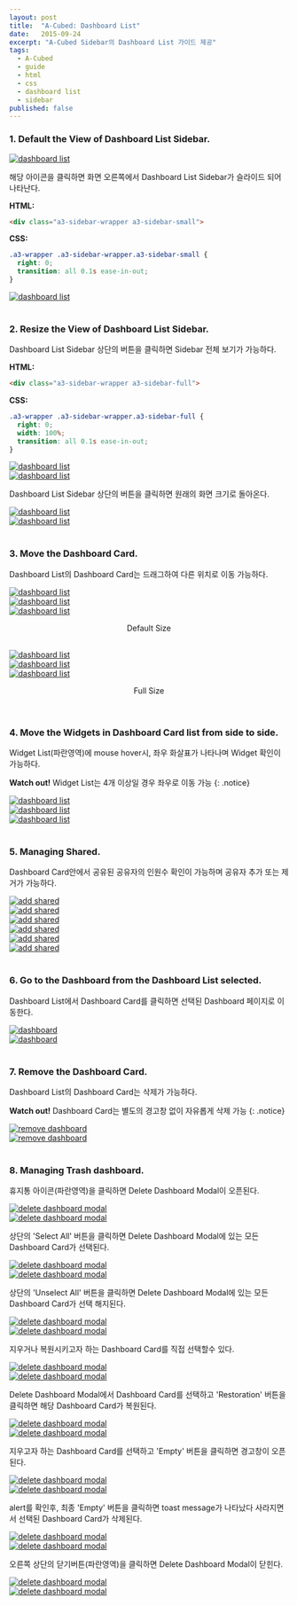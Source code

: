 ```yaml
---
layout: post
title:  "A-Cubed: Dashboard List"
date:   2015-09-24
excerpt: "A-Cubed Sidebar의 Dashboard List 가이드 제공"
tags:
  - A-Cubed
  - guide
  - html
  - css
  - dashboard list
  - sidebar
published: false
---
```


### 1. Default the View of Dashboard List Sidebar.

<a href="{{ site.url }}/images/works/20150924/image-1.png"><img src="{{ site.url }}/images/works/20150924/image-1.png" alt="dashboard list"></a>
<br>

해당 아이콘을 클릭하면 화면 오른쪽에서 Dashboard List Sidebar가 슬라이드 되어 나타난다.

**HTML:**

```html
<div class="a3-sidebar-wrapper a3-sidebar-small">
```

**CSS:**

```css
.a3-wrapper .a3-sidebar-wrapper.a3-sidebar-small {
  right: 0;
  transition: all 0.1s ease-in-out;
}
```

<a href="{{ site.url }}/images/works/20150924/image-2.png"><img src="{{ site.url }}/images/works/20150924/image-2.png" alt="dashboard list"></a>
<br>
<br>

### 2. Resize the View of Dashboard List Sidebar.

Dashboard List Sidebar 상단의 버튼을 클릭하면 Sidebar 전체 보기가 가능하다.

**HTML:**

```html
<div class="a3-sidebar-wrapper a3-sidebar-full">
```

**CSS:**

```css
.a3-wrapper .a3-sidebar-wrapper.a3-sidebar-full {
  right: 0;
  width: 100%;
  transition: all 0.1s ease-in-out;
}
```

<a href="{{ site.url }}/images/works/20150924/image-3.png"><img src="{{ site.url }}/images/works/20150924/image-3.png" alt="dashboard list"></a>
<br>
<a href="{{ site.url }}/images/works/20150924/image-4.png"><img src="{{ site.url }}/images/works/20150924/image-4.png" alt="dashboard list"></a>
<br>

Dashboard List Sidebar 상단의 버튼을 클릭하면 원래의 화면 크기로 돌아온다.

<a href="{{ site.url }}/images/works/20150924/image-5.png"><img src="{{ site.url }}/images/works/20150924/image-5.png" alt="dashboard list"></a>
<br>
<a href="{{ site.url }}/images/works/20150924/image-6.png"><img src="{{ site.url }}/images/works/20150924/image-6.png" alt="dashboard list"></a>
<br>
<br>

### 3. Move the Dashboard Card.

Dashboard List의 Dashboard Card는 드래그하여 다른 위치로 이동 가능하다.

<a href="{{ site.url }}/images/works/20150924/image-7.png"><img src="{{ site.url }}/images/works/20150924/image-7.png" alt="dashboard list"></a>
<br>
<a href="{{ site.url }}/images/works/20150924/image-8.png"><img src="{{ site.url }}/images/works/20150924/image-8.png" alt="dashboard list"></a>
<br>
<a href="{{ site.url }}/images/works/20150924/image-9.png"><img src="{{ site.url }}/images/works/20150924/image-9.png" alt="dashboard list"></a>
<center>Default Size</center><br>

<a href="{{ site.url }}/images/works/20150924/image-10.png"><img src="{{ site.url }}/images/works/20150924/image-10.png" alt="dashboard list"></a>
<br>
<a href="{{ site.url }}/images/works/20150924/image-11.png"><img src="{{ site.url }}/images/works/20150924/image-11.png" alt="dashboard list"></a>
<br>
<a href="{{ site.url }}/images/works/20150924/image-12.png"><img src="{{ site.url }}/images/works/20150924/image-12.png" alt="dashboard list"></a>
<center>Full Size</center>
<br>
<br>

### 4. Move the Widgets in Dashboard Card list from side to side.

Widget List(파란영역)에 mouse hover시, 좌우 화살표가 나타나며 Widget 확인이 가능하다.

**Watch out!** Widget List는 4개 이상일 경우 좌우로 이동 가능
{: .notice}

<a href="{{ site.url }}/images/works/20150924/image-13.png"><img src="{{ site.url }}/images/works/20150924/image-13.png" alt="dashboard list"></a>
<br>
<a href="{{ site.url }}/images/works/20150924/image-14.png"><img src="{{ site.url }}/images/works/20150924/image-14.png" alt="dashboard list"></a>
<br>
<a href="{{ site.url }}/images/works/20150924/image-15.png"><img src="{{ site.url }}/images/works/20150924/image-15.png" alt="dashboard list"></a>
<br>
<br>

### 5. Managing Shared.

Dashboard Card안에서 공유된 공유자의 인원수 확인이 가능하며 공유자 추가 또는 제거가 가능하다.

<a href="{{ site.url }}/images/works/20150924/image-16.png"><img src="{{ site.url }}/images/works/20150924/image-16.png" alt="add shared"></a>
<br>
<a href="{{ site.url }}/images/works/20150924/image-17.png"><img src="{{ site.url }}/images/works/20150924/image-17.png" alt="add shared"></a>
<br>
<a href="{{ site.url }}/images/works/20150924/image-18.png"><img src="{{ site.url }}/images/works/20150924/image-18.png" alt="add shared"></a>
<br>
<a href="{{ site.url }}/images/works/20150924/image-19.png"><img src="{{ site.url }}/images/works/20150924/image-19.png" alt="add shared"></a>
<br>
<a href="{{ site.url }}/images/works/20150924/image-20.png"><img src="{{ site.url }}/images/works/20150924/image-20.png" alt="add shared"></a>
<br>
<a href="{{ site.url }}/images/works/20150924/image-21.png"><img src="{{ site.url }}/images/works/20150924/image-21.png" alt="add shared"></a>
<br>
<br>

### 6. Go to the Dashboard from the Dashboard List selected.

Dashboard List에서 Dashboard Card를 클릭하면 선택된 Dashboard 페이지로 이동한다.

<a href="{{ site.url }}/images/works/20150924/image-22.png"><img src="{{ site.url }}/images/works/20150924/image-22.png" alt="dashboard"></a>
<br>
<a href="{{ site.url }}/images/works/20150924/image-23.png"><img src="{{ site.url }}/images/works/20150924/image-23.png" alt="dashboard"></a>
<br>
<br>

### 7. Remove the Dashboard Card.

Dashboard List의 Dashboard Card는 삭제가 가능하다.

**Watch out!** Dashboard Card는 별도의 경고창 없이 자유롭게 삭제 가능
{: .notice}

<a href="{{ site.url }}/images/works/20150924/image-24.png"><img src="{{ site.url }}/images/works/20150924/image-24.png" alt="remove dashboard"></a>
<br>
<a href="{{ site.url }}/images/works/20150924/image-25.png"><img src="{{ site.url }}/images/works/20150924/image-25.png" alt="remove dashboard"></a>
<br>
<br>

### 8. Managing Trash dashboard.

휴지통 아이콘(파란영역)을 클릭하면 Delete Dashboard Modal이 오픈된다.

<a href="{{ site.url }}/images/works/20150924/image-26.png"><img src="{{ site.url }}/images/works/20150924/image-26.png" alt="delete dashboard modal"></a>
<br>
<a href="{{ site.url }}/images/works/20150924/image-27.png"><img src="{{ site.url }}/images/works/20150924/image-27.png" alt="delete dashboard modal"></a>
<br>

상단의 'Select All' 버튼을 클릭하면 Delete Dashboard Modal에 있는 모든 Dashboard Card가 선택된다.

<a href="{{ site.url }}/images/works/20150924/image-28.png"><img src="{{ site.url }}/images/works/20150924/image-28.png" alt="delete dashboard modal"></a>
<br>
<a href="{{ site.url }}/images/works/20150924/image-29.png"><img src="{{ site.url }}/images/works/20150924/image-29.png" alt="delete dashboard modal"></a>
<br>

상단의 'Unselect All' 버튼을 클릭하면 Delete Dashboard Modal에 있는 모든 Dashboard Card가 선택 해지된다.

<a href="{{ site.url }}/images/works/20150924/image-30.png"><img src="{{ site.url }}/images/works/20150924/image-30.png" alt="delete dashboard modal"></a>
<br>
<a href="{{ site.url }}/images/works/20150924/image-31.png"><img src="{{ site.url }}/images/works/20150924/image-31.png" alt="delete dashboard modal"></a>
<br>

지우거나 복원시키고자 하는 Dashboard Card를 직접 선택할수 있다.

<a href="{{ site.url }}/images/works/20150924/image-32.png"><img src="{{ site.url }}/images/works/20150924/image-32.png" alt="delete dashboard modal"></a>
<br>
<a href="{{ site.url }}/images/works/20150924/image-33.png"><img src="{{ site.url }}/images/works/20150924/image-33.png" alt="delete dashboard modal"></a>
<br>

Delete Dashboard Modal에서 Dashboard Card를 선택하고 'Restoration' 버튼을 클릭하면 해당 Dashboard Card가 복원된다.

<a href="{{ site.url }}/images/works/20150924/image-34.png"><img src="{{ site.url }}/images/works/20150924/image-34.png" alt="delete dashboard modal"></a>
<br>
<a href="{{ site.url }}/images/works/20150924/image-35.png"><img src="{{ site.url }}/images/works/20150924/image-35.png" alt="delete dashboard modal"></a>
<br>

지우고자 하는 Dashboard Card를 선택하고 'Empty' 버튼을 클릭하면 경고창이 오픈된다.

<a href="{{ site.url }}/images/works/20150924/image-36.png"><img src="{{ site.url }}/images/works/20150924/image-36.png" alt="delete dashboard modal"></a>
<br>
<a href="{{ site.url }}/images/works/20150924/image-37.png"><img src="{{ site.url }}/images/works/20150924/image-37.png" alt="delete dashboard modal"></a>
<br>

alert를 확인후, 최종 'Empty' 버튼을 클릭하면 toast message가 나타났다 사라지면서 선택된 Dashboard Card가 삭제된다.

<a href="{{ site.url }}/images/works/20150924/image-38.png"><img src="{{ site.url }}/images/works/20150924/image-38.png" alt="delete dashboard modal"></a>
<br>
<a href="{{ site.url }}/images/works/20150924/image-39.png"><img src="{{ site.url }}/images/works/20150924/image-39.png" alt="delete dashboard modal"></a>
<br>

오른쪽 상단의 닫기버튼(파란영역)을 클릭하면 Delete Dashboard Modal이 닫힌다.

<a href="{{ site.url }}/images/works/20150924/image-40.png"><img src="{{ site.url }}/images/works/20150924/image-40.png" alt="delete dashboard modal"></a>
<br>
<a href="{{ site.url }}/images/works/20150924/image-41.png"><img src="{{ site.url }}/images/works/20150924/image-41.png" alt="delete dashboard modal"></a>